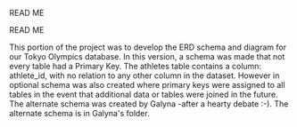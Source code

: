 READ ME

READ ME

This portion of the project was to develop the ERD schema and diagram for our Tokyo Olympics database. In this version, a schema was made that not every table had a Primary Key. The athletes table contains a column: athlete_id, with no relation to any other column in the dataset. However in optional schema was also created where primary keys were assigned to all tables in the event that additional data or tables were joined in the future. The alternate schema was created by Galyna -after a hearty debate :-). The alternate schema is in Galyna's folder.